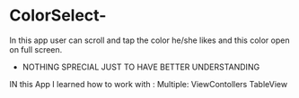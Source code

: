 # ColorSelect-
In this app user can scroll and tap the color he/she likes and this color open on full screen. 

 
- NOTHING SPRECIAL JUST TO HAVE BETTER UNDERSTANDING 


IN this App I learned how to work with :
Multiple: ViewContollers
TableView

